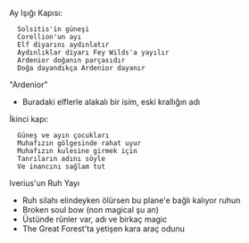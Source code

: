 Ay Işığı Kapısı:
  ```
  	Solsitis'in güneşi
  	Corellion'un ayı
  	Elf diyarını aydınlatır
  	Aydınlıklar diyarı Fey Wilds'a yayılır
  	Ardenior doğanın parçasıdır
  	Doğa dayandıkça Ardenior dayanır
  ```
  	
  "Ardenior"
  - Buradaki elflerle alakalı bir isim, eski krallığın adı
  
  İkinci kapı:
  ```
  	Güneş ve ayın çocukları
  	Muhafızın gölgesinde rahat uyur
  	Muhafızın kulesine girmek için
  	Tanrıların adını söyle
  	Ve inancını sağlam tut
  ```
  
  Iverius'un Ruh Yayı
  - Ruh silahı elindeyken ölürsen bu plane'e bağlı kalıyor ruhun
  - Broken soul bow (non magical şu an)
  - Üstünde rünler var, adı ve birkaç magic
  - The Great Forest'ta yetişen kara araç odunu